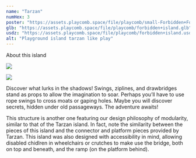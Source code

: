 ```yaml
---
name: "Tarzan"
numHex: 3
poster: "https://assets.playcomb.space/file/playcomb/small-Forbidden+Forest+w_background.png"
glb: "https://assets.playcomb.space/file/playcomb/forbidden+island.glb"
usdz: "https://assets.playcomb.space/file/playcomb/forbidden+island.usdz"
alt: "Playground island tarzan like play"
---
```


About this island

![](https://assets.playcomb.space/file/playcomb/ForbiddenForest+materials.png)

![](https://assets.playcomb.space/file/playcomb/ForbiddenForest.png)

Discover what lurks in the shadows! Swings, ziplines, and drawbridges stand as props to allow the imagination to soar. Perhaps you’ll have to use rope swings to cross moats or gaping holes. Maybe you will discover secrets, hidden under old passageways. The adventure awaits! 

This structure is another one featuring our design philosophy of modularity, similar to that of the Tarzan island. In fact, note the similarity between the pieces of this island and the connector and platform pieces provided by Tarzan. This island was also designed with accessibility in mind, allowing disabled chidlren in wheelchairs or crutches to make use the bridge, both on top and beneath, and the ramp (on the platform behind).
